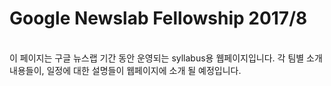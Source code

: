 # Google Newslab Fellowship 2017/8
<br/>
이 페이지는 구글 뉴스랩 기간 동안 운영되는 syllabus용 웹페이지입니다. 각 팀별 소개 내용들이, 일정에 대한 설명들이 웹페이지에 소개 될 예정입니다.